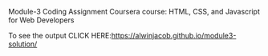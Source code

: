 Module-3 Coding Assignment Coursera course: HTML, CSS, and Javascript for Web Developers

To see the output CLICK HERE:https://alwinjacob.github.io/module3-solution/
